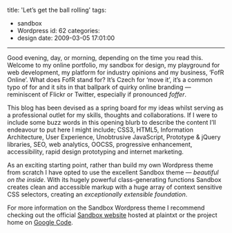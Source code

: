 title: 'Let’s get the ball rolling'
tags:
  - sandbox
  - Wordpress
id: 62
categories:
  - design
date: 2009-03-05 17:01:00
---

Good evening, day, or morning, depending on the time you read this. Welcome to my online portfolio, my sandbox for design, my playground for web development, my platform for industry opinions and my business, ‘FofR Online’. What does FofR stand for? It’s Czech for ‘move it’, it’s a common typo of for and it sits in that ballpark of quirky online branding — reminiscent of Flickr or Twitter, especially if pronounced _foffer_.

This blog has been devised as a spring board for my ideas whilst serving as a professional outlet for my skills, thoughts and collaborations. If I were to include some buzz words in this opening blurb to describe the content I’ll endeavour to put here I might include; CSS3, HTML5, Information Architecture, User Experience, Unobtrusive JavaScript, Prototype &amp; jQuery libraries, SEO, web analytics, OOCSS, progressive enhancement, accessibility, rapid design prototyping and internet marketing.

As an exciting starting point, rather than build my own Wordpress theme from scratch I have opted to use the excellent Sandbox theme — _beautiful on the inside_. With its hugely powerful class-generating functions Sandbox creates clean and accessible markup with a huge array of context sensitive CSS selectors, creating an _exceptionally extensible foundation_.

For more information on the Sandbox Wordpress theme I recommend checking out the official [Sandbox website](http://www.plaintxt.org/themes/sandbox/) hosted at plaintxt or the project home on [Google Code](http://code.google.com/p/sandbox-theme/).
